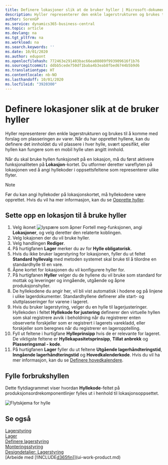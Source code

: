 ```yaml
---
title: Definere lokasjoner slik at de bruker hyller | Microsoft-dokumentasjon
description: Hyller representerer den enkle lagerstrukturen og brukes til å komme med forslag om plasseringen av varer. Når du har opprettet hyllene, kan du definere det innholdet du vil plassere i hver hylle, svært spesifikt, eller hyllen kan fungere som en mobil hylle uten angitt innhold.
author: SorenGP
ms.service: dynamics365-business-central
ms.topic: article
ms.devlang: na
ms.tgt_pltfrm: na
ms.workload: na
ms.search.keywords: ''
ms.date: 10/01/2020
ms.author: edupont
ms.openlocfilehash: 772463e291403bac66ea08089f993909616f1b76
ms.sourcegitcommit: ddbb5cede750df1baba4b3eab8fbed6744b5b9d6
ms.translationtype: HT
ms.contentlocale: nb-NO
ms.lasthandoff: 10/01/2020
ms.locfileid: "3920300"
---
```

# <a name="set-up-locations-to-use-bins"></a>Definere lokasjoner slik at de bruker hyller
Hyller representerer den enkle lagerstrukturen og brukes til å komme med forslag om plasseringen av varer. Når du har opprettet hyllene, kan du definere det innholdet du vil plassere i hver hylle, svært spesifikt, eller hyllen kan fungere som en mobil hylle uten angitt innhold.  

Når du skal bruke hyllen funksjonelt på en lokasjon, må du først aktivere funksjonaliteten på **Lokasjon**-kortet. Du utformer deretter vareflyten på lokasjonen ved å angi hyllekoder i oppsettsfeltene som representerer ulike flyter.  

> [!NOTE]  
>  Før du kan angi hyllekoder på lokasjonskortet, må hyllekodene være opprettet. Hvis du vil ha mer informasjon, kan du se [Opprette hyller](warehouse-how-to-create-individual-bins.md).  

## <a name="to-set-up-a-location-to-use-bins"></a>Sette opp en lokasjon til å bruke hyller  
1.  Velg ikonet ![lyspære som åpner Fortell meg-funksjonen](media/ui-search/search_small.png "Fortell hva du vil gjøre"), angi **Lokasjoner**, og velg deretter den relaterte koblingen.  
2.  Velg lokajonen der du vil bruke hyller.  
3.  Velg handlingen **Rediger**.  
4.  På hurtigfanen **Lager** merker du av for **Hylle obligatorisk**.  
5.  Hvis du ikke bruker lagerstyring for lokasjonen, fyller du ut feltet **Standard hyllevalg** med metoden systemet skal bruke til å tilordne en standardhylle til en vare.  
6.  Åpne kortet for lokasjonen du vil konfigurere hyller for.
7.  På hurtigfanen **Hyller** velger du de hyllene du vil bruke som standard for mottak og leveringer og inngående, utgående og åpne produksjonshyller.  
8.  De hyllekodene du angir her, vil bli vist automatisk i hodene og på linjene i ulike lagerdokumenter. Standardhyllene definerer alle start- og sluttplasseringer for varene i lageret.  
9.  Hvis du bruker lagerstyring, velger du en hylle til lagerjusteringer. Hyllekoden i feltet **Hyllekode for justering** definerer den virtuelle hyllen som skal registrere avvik i beholdning når du registrerer enten observerte forskjeller som er registrert i lagerets varekladd, eller forskjeller som beregnes når du registrerer en lageropptelling.  
10. Fyll ut feltene i hurtigfane **Hylleprinsipp** hvis de er relevante for lageret. De viktigste feltene er **Hyllekapasitetsprinsipp**, **Tillat anbrekk** og **Plasseringsmal - kode**.  
11. På hurtigfanen **Lager** fyller du ut feltene **Utgående lagerhåndteringstid**, **Inngående lagerhåndteringstid** og **Hovedkalenderkode**. Hvis du vil ha mer informasjon, kan du se [Definere hovedkalendere](across-how-to-assign-base-calendars.md).

## <a name="filling-the-consumption-bin"></a>Fylle forbrukshyllen
Dette flytdiagrammet viser hvordan **Hyllekode**-feltet på produksjonsordrekomponentlinjer fylles ut i henhold til lokasjonsoppsettet.

![Flytskjema for hylle](media/binflow.png "BinFlow")  

## <a name="see-also"></a>Se også
[Lagerstyring](warehouse-manage-warehouse.md)  
[Lager](inventory-manage-inventory.md)  
[Definere lagerstyring](warehouse-setup-warehouse.md)     
[Monteringsstyring](assembly-assemble-items.md)    
[Designdetaljer: Lagerstyring](design-details-warehouse-management.md)  
[Arbeide med [!INCLUDE[d365fin](includes/d365fin_md.md)]](ui-work-product.md)
